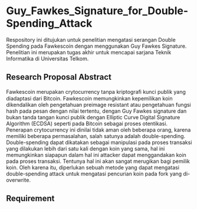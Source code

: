 # Guy_Fawkes_Signature_for_Double-Spending_Attack

  Respository ini ditujukan untuk penelitian mengatasi serangan Double Spending pada Fawkescoin dengan menggunakan Guy Fawkes Signature. Penelitian ini merupakan tugas akhir untuk mencapai sarjana Teknik Informatika di Universitas Telkom.

## Research Proposal Abstract

  Fawkescoin merupakan crytocurrency tanpa kriptograﬁ kunci publik yang diadaptasi dari Bitcoin. Fawkescoin memungkinkan kepemilikan koin dikendalikan oleh pengetahuan preimage resistant atau pengetahuan fungsi hash pada pesan dengan nilai tertentu, dengan Guy Fawkes signature dan bukan tanda tangan kunci publik dengan Elliptic Curve Digital Signature Algorithm (ECDSA) seperti pada Bitcoin sebagai proses otentikasi. Penerapan crytocurrency ini dinilai tidak aman oleh beberapa orang, karena memiliki beberapa permasalahan, salah satunya adalah double-spending. 
  Double-spending dapat dikatakan sebagai manipulasi pada proses transaksi yang dilakukan lebih dari satu kali dengan koin yang sama, hal ini memungkinkan siapapun dalam hal ini attacker dapat menggandakan koin pada proses transaksi. Tentunya hal ini akan sangat merugikan bagi pemilik koin. Oleh karena itu, diperlukan sebuah metode yang dapat mengatasi double-spending attack untuk mengatasi pencurian koin pada fork yang di-overwrite.
  
## Requirement
